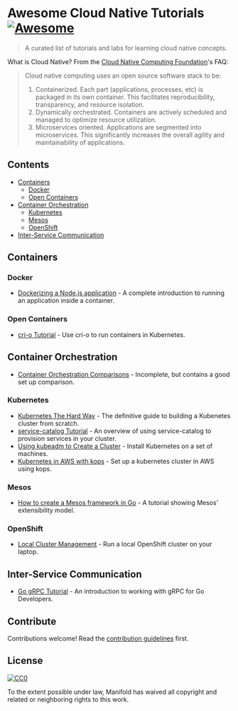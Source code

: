 # Awesome Cloud Native Tutorials [![Awesome](https://cdn.rawgit.com/sindresorhus/awesome/d7305f38d29fed78fa85652e3a63e154dd8e8829/media/badge.svg)](https://github.com/sindresorhus/awesome)

> A curated list of tutorials and labs for learning cloud native concepts.

What is Cloud Native? From the [Cloud Native Computing Foundation](https://www.cncf.io/)'s FAQ:

> Cloud native computing uses an open source software stack to be:
> 1. Containerized. Each part (applications, processes, etc) is packaged in its own container. This facilitates reproducibility, transparency, and resource isolation.
> 1. Dynamically orchestrated. Containers are actively scheduled and managed to optimize resource utilization.
> 1. Microservices oriented. Applications are segmented into microservices. This significantly increases the overall agility and maintainability of applications.

## Contents

- [Containers](#containers)
  - [Docker](#docker)
  - [Open Containers](#open-containers)
- [Container Orchestration](#container-orchestration)
  - [Kubernetes](#kubernetes)
  - [Mesos](#mesos)
  - [OpenShift](#openshift)
- [Inter-Service Communication](#inter-service-communication)

## Containers

### Docker

- [Dockerizing a Node.js application](https://github.com/docker/labs/tree/master/developer-tools/nodejs/porting) - A complete introduction to running an application inside a container.

### Open Containers

- [cri-o Tutorial](https://github.com/kelseyhightower/cri-o-tutorial) - Use cri-o to run containers in Kubernetes.

## Container Orchestration

- [Container Orchestration Comparisons](https://github.com/thesandlord/container-orchestration-comparisons) - Incomplete, but contains a good set up comparison.

### Kubernetes

- [Kubernetes The Hard Way](https://github.com/kelseyhightower/kubernetes-the-hard-way) - The definitive guide to building a Kubenetes cluster from scratch.
- [service-catalog Tutorial](https://github.com/manifoldco/service-catalog-tutorial) - An overview of using service-catalog to provision services in your cluster.
- [Using kubeadm to Create a Cluster](https://kubernetes.io/docs/setup/independent/create-cluster-kubeadm/) - Install Kubernetes on a set of machines.
- [Kubernetes in AWS with kops](https://github.com/kubernetes/kops/blob/master/docs/aws.md) - Set up a kubernetes cluster in AWS using kops.

### Mesos

- [How to create a Mesos framework in Go](https://github.com/sayden/minimal-mesos-go-framework) - A tutorial showing Mesos' extensibility model.

### OpenShift

- [Local Cluster Management](https://github.com/openshift/origin/blob/master/docs/cluster_up_down.md) - Run a local OpenShift cluster on your laptop.

## Inter-Service Communication

- [Go gRPC Tutorial](https://github.com/phuongdo/go-grpc-tutorial) - An introduction to working with gRPC for Go Developers.

## Contribute

Contributions welcome! Read the [contribution guidelines](./github/CONTRIBUTING.md) first.

## License

[![CC0](http://mirrors.creativecommons.org/presskit/buttons/88x31/svg/cc-zero.svg)](http://creativecommons.org/publicdomain/zero/1.0)

To the extent possible under law, Manifold has waived all copyright and
related or neighboring rights to this work.
